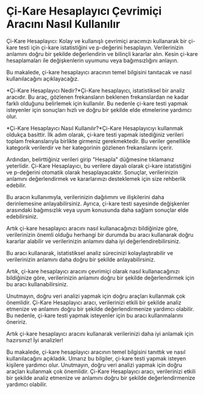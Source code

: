 Çi-Kare Hesaplayıcı Çevrimiçi Aracını Nasıl Kullanılır
======================================================

Çi-Kare Hesaplayıcı: Kolay ve kullanışlı çevrimiçi aracımızı kullanarak bir çi-kare testi için çi-kare istatistiğini ve p-değerini hesaplayın. Verilerinizin anlamını doğru bir şekilde değerlendirin ve bilinçli kararlar alın. Kesin çi-kare hesaplamaları ile değişkenlerin uyumunu veya bağımsızlığını anlayın.

Bu makalede, çi-kare hesaplayıcı aracının temel bilgisini tanıtacak ve nasıl kullanılacağını açıklayacağız.

*Çi-Kare Hesaplayıcı Nedir?*Çi-Kare hesaplayıcı, istatistiksel bir analiz aracıdır. Bu araç, gözlenen frekansların beklenen frekanslardan ne kadar farklı olduğunu belirlemek için kullanılır. Bu nedenle çi-kare testi yapmak isteyenler için sonuçları hızlı ve doğru bir şekilde elde etmelerine yardımcı olur.

*Çi-Kare Hesaplayıcı Nasıl Kullanılır?*Çi-Kare Hesaplayıcıyı kullanmak oldukça basittir. İlk adım olarak, çi-kare testi yapmak istediğiniz verileri toplam frekanslarıyla birlikte girmeniz gerekmektedir. Bu veriler genellikle kategorik verilerdir ve her kategorinin gözlenen frekanslarını içerir.

Ardından, belirttiğiniz verileri girip "Hesapla" düğmesine tıklamanız yeterlidir. Çi-Kare Hesaplayıcı, bu verilere dayalı olarak çi-kare istatistiğini ve p-değerini otomatik olarak hesaplayacaktır. Sonuçlar, verilerinizin anlamını değerlendirmek ve kararlarınızı desteklemek için size rehberlik edebilir.

Bu aracın kullanımıyla, verilerinizin dağılımını ve ilişkilerini daha derinlemesine anlayabilirsiniz. Ayrıca, çi-kare testi sayesinde değişkenler arasındaki bağımsızlık veya uyum konusunda daha sağlam sonuçlar elde edebilirsiniz.

Artık çi-kare hesaplayıcı aracını nasıl kullanacağınızı bildiğinize göre, verilerinizin önemli olduğu herhangi bir durumda bu aracı kullanarak doğru kararlar alabilir ve verilerinizin anlamını daha iyi değerlendirebilirsiniz.

Bu aracı kullanarak, istatistiksel analiz sürecinizi kolaylaştırabilir ve verilerinizin anlamını daha doğru bir şekilde anlayabilirsiniz.

Artık, çi-kare hesaplayıcı aracını çevrimiçi olarak nasıl kullanacağınızı bildiğinize göre, verilerinizin anlamını doğru bir şekilde değerlendirmek için bu aracı kullanabilirsiniz.

Unutmayın, doğru veri analizi yapmak için doğru araçları kullanmak çok önemlidir. Çi-Kare Hesaplayıcı aracı, verilerinizi etkili bir şekilde analiz etmenize ve anlamını doğru bir şekilde değerlendirmenize yardımcı olabilir. Bu nedenle, çi-kare testi yapmak isteyenler için bu aracı kullanmalarını öneririz.

Artık çi-kare hesaplayıcı aracını kullanarak verilerinizi daha iyi anlamak için hazırsınız! İyi analizler!

Bu makalede, çi-kare hesaplayıcı aracının temel bilgisini tanıttık ve nasıl kullanılacağını açıkladık. Umarız bu bilgiler, çi-kare testi yapmak isteyen kişilere yardımcı olur. Unutmayın, doğru veri analizi yapmak için doğru araçları kullanmak çok önemlidir. Çi-Kare Hesaplayıcı aracı, verilerinizi etkili bir şekilde analiz etmenize ve anlamını doğru bir şekilde değerlendirmenize yardımcı olabilir.
